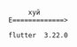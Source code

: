                                                хуй  
                                          E=============>

                                          flutter  3.22.0